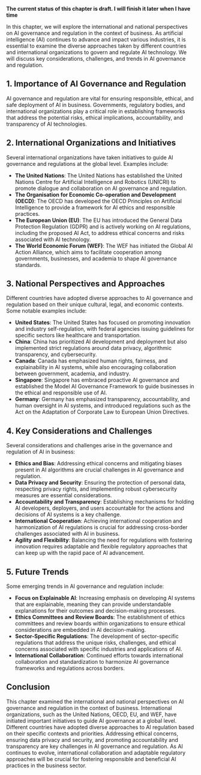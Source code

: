 **The current status of this chapter is draft. I will finish it later when I have time**

In this chapter, we will explore the international and national perspectives on AI governance and regulation in the context of business. As artificial intelligence (AI) continues to advance and impact various industries, it is essential to examine the diverse approaches taken by different countries and international organizations to govern and regulate AI technology. We will discuss key considerations, challenges, and trends in AI governance and regulation.

**1. Importance of AI Governance and Regulation**
-------------------------------------------------

AI governance and regulation are vital for ensuring responsible, ethical, and safe deployment of AI in business. Governments, regulatory bodies, and international organizations play a critical role in establishing frameworks that address the potential risks, ethical implications, accountability, and transparency of AI technologies.

**2. International Organizations and Initiatives**
--------------------------------------------------

Several international organizations have taken initiatives to guide AI governance and regulations at the global level. Examples include:

* **The United Nations**: The United Nations has established the United Nations Centre for Artificial Intelligence and Robotics (UNICRI) to promote dialogue and collaboration on AI governance and regulation.
* **The Organisation for Economic Co-operation and Development (OECD)**: The OECD has developed the OECD Principles on Artificial Intelligence to provide a framework for AI ethics and responsible practices.
* **The European Union (EU)**: The EU has introduced the General Data Protection Regulation (GDPR) and is actively working on AI regulations, including the proposed AI Act, to address ethical concerns and risks associated with AI technology.
* **The World Economic Forum (WEF)**: The WEF has initiated the Global AI Action Alliance, which aims to facilitate cooperation among governments, businesses, and academia to shape AI governance standards.

**3. National Perspectives and Approaches**
-------------------------------------------

Different countries have adopted diverse approaches to AI governance and regulation based on their unique cultural, legal, and economic contexts. Some notable examples include:

* **United States**: The United States has focused on promoting innovation and industry self-regulation, with federal agencies issuing guidelines for specific sectors like healthcare and transportation.
* **China**: China has prioritized AI development and deployment but also implemented strict regulations around data privacy, algorithmic transparency, and cybersecurity.
* **Canada**: Canada has emphasized human rights, fairness, and explainability in AI systems, while also encouraging collaboration between government, academia, and industry.
* **Singapore**: Singapore has embraced proactive AI governance and established the Model AI Governance Framework to guide businesses in the ethical and responsible use of AI.
* **Germany**: Germany has emphasized transparency, accountability, and human oversight in AI systems, and introduced regulations such as the Act on the Adaptation of Corporate Law to European Union Directives.

**4. Key Considerations and Challenges**
----------------------------------------

Several considerations and challenges arise in the governance and regulation of AI in business:

* **Ethics and Bias**: Addressing ethical concerns and mitigating biases present in AI algorithms are crucial challenges in AI governance and regulation.
* **Data Privacy and Security**: Ensuring the protection of personal data, respecting privacy rights, and implementing robust cybersecurity measures are essential considerations.
* **Accountability and Transparency**: Establishing mechanisms for holding AI developers, deployers, and users accountable for the actions and decisions of AI systems is a key challenge.
* **International Cooperation**: Achieving international cooperation and harmonization of AI regulations is crucial for addressing cross-border challenges associated with AI in business.
* **Agility and Flexibility**: Balancing the need for regulations with fostering innovation requires adaptable and flexible regulatory approaches that can keep up with the rapid pace of AI advancement.

**5. Future Trends**
--------------------

Some emerging trends in AI governance and regulation include:

* **Focus on Explainable AI**: Increasing emphasis on developing AI systems that are explainable, meaning they can provide understandable explanations for their outcomes and decision-making processes.
* **Ethics Committees and Review Boards**: The establishment of ethics committees and review boards within organizations to ensure ethical considerations are embedded in AI decision-making.
* **Sector-Specific Regulations**: The development of sector-specific regulations that address the unique risks, challenges, and ethical concerns associated with specific industries and applications of AI.
* **International Collaboration**: Continued efforts towards international collaboration and standardization to harmonize AI governance frameworks and regulations across borders.

**Conclusion**
--------------

This chapter examined the international and national perspectives on AI governance and regulation in the context of business. International organizations, such as the United Nations, OECD, EU, and WEF, have initiated important initiatives to guide AI governance at a global level. Different countries have adopted diverse approaches to AI regulation based on their specific contexts and priorities. Addressing ethical concerns, ensuring data privacy and security, and promoting accountability and transparency are key challenges in AI governance and regulation. As AI continues to evolve, international collaboration and adaptable regulatory approaches will be crucial for fostering responsible and beneficial AI practices in the business sector.
